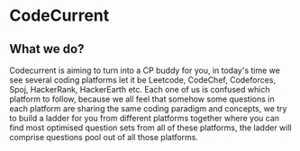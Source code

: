 # CodeCurrent
## What we do?
Codecurrent is aiming to turn into a CP buddy for you, in today's time we see several coding platforms let it be Leetcode, CodeChef, Codeforces, Spoj, HackerRank, HackerEarth etc. Each one of us is confused which platform to follow, because we all feel that somehow some questions in each platform are sharing the same coding paradigm and concepts, we try to build a ladder for you from different platforms together where you can find most optimised question sets from all of these platforms, the ladder will comprise questions pool out of all those platforms.
